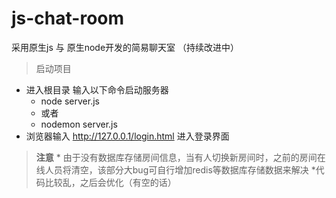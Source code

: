 # js-chat-room
采用原生js 与 原生node开发的简易聊天室 （持续改进中）

> 启动项目
  * 进入根目录 输入以下命令启动服务器
    * node server.js
    * 或者
    * nodemon server.js
   * 浏览器输入 http://127.0.0.1/login.html 进入登录界面
   
   
   > **注意**
      * 由于没有数据库存储房间信息，当有人切换新房间时，之前的房间在线人员将清空，该部分大bug可自行增加redis等数据库存储数据来解决
      *代码比较乱，之后会优化（有空的话）
